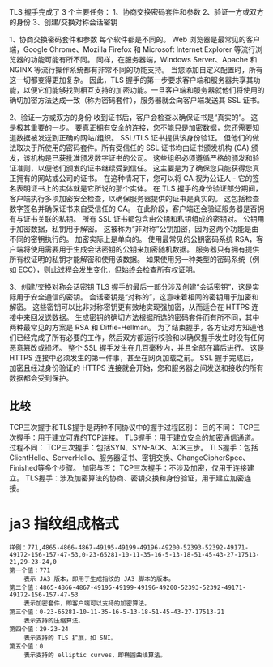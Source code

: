 TLS 握手完成了 3 个主要任务：
    1、协商交换密码套件和参数
    2、验证一方或双方的身份
    3、创建/交换对称会话密钥

1、协商交换密码套件和参数
    每个软件都是不同的。 Web 浏览器是最常见的客户端，Google Chrome、Mozilla Firefox 和 Microsoft Internet Explorer 等流行浏览器的功能可能有所不同。 同样，在服务器端，Windows Server、Apache 和 NGINX 等流行操作系统都有非常不同的功能支持。 当您添加自定义配置时，所有这一切都变得更加复杂。 因此，TLS 握手的第一步要求客户端和服务器共享其功能，以便它们能够找到相互支持的加密功能。一旦客户端和服务器就他们将使用的确切加密方法达成一致（称为密码套件），服务器就会向客户端发送其 SSL 证书。

2、验证一方或双方的身份
    收到证书后，客户会检查以确保证书是“真实的”。 这是极其重要的一步。 要真正拥有安全的连接，您不能只是加密数据，您还需要知道数据被发送到正确的网站/组织。 SSL/TLS 证书提供该身份验证。 但他们的做法取决于所使用的密码套件。所有受信任的 SSL 证书均由证书颁发机构 (CA) 颁发，该机构是已获批准颁发数字证书的公司。 这些组织必须遵循严格的颁发和验证准则，以便他们颁发的证书继续受到信任。 这主要是为了确保您只能获得您真正拥有的网站或公司的证书。 在这种情况下，您可以将 CA 视为公证人 - 它的签名表明证书上的实体就是它所说的那个实体。
    在 TLS 握手的身份验证部分期间，客户端执行多项加密安全检查，以确保服务器提供的证书是真实的。 这包括检查数字签名并确保证书来自受信任的 CA。
    在此阶段，客户端还会验证服务器是否拥有与证书关联的私钥。 所有 SSL 证书都包含由公钥和私钥组成的密钥对。 公钥用于加密数据，私钥用于解密。 这被称为“非对称”公钥加密，因为这两个功能是由不同的密钥执行的。 加密实际上是单向的。
    使用最常见的公钥密码系统 RSA，客户端将使用需要用于生成会话密钥的公钥来加密随机数据。 服务器只有拥有提供所有权证明的私钥才能解密和使用该数据。
    如果使用另一种类型的密码系统（例如 ECC），则此过程会发生变化，但始终会检查所有权证明。

3、创建/交换对称会话密钥
    TLS 握手的最后一部分涉及创建“会话密钥”，这是实际用于安全通信的密钥。
    会话密钥是“对称的”，这意味着相同的密钥用于加密和解密。 这些密钥可以比非对称密钥更有效地实现强加密，从而适合在 HTTPS 连接中来回发送数据。
    生成密钥的确切方法根据所选的密码套件而有所不同，其中两种最常见的方案是 RSA 和 Diffie-Hellman。
    为了结束握手，各方让对方知道他们已经完成了所有必要的工作，然后双方都运行校验和以确保握手发生时没有任何恶意篡改或损坏。
    整个 SSL 握手发生在几百毫秒内，并且全部在幕后进行。 这是 HTTPS 连接中必须发生的第一件事，甚至在网页加载之前。
    SSL 握手完成后，加密且经过身份验证的 HTTPS 连接就会开始，您和服务器之间发送和接收的所有数据都会受到保护。



## 比较
TCP三次握手和TLS握手是两种不同协议中的握手过程区别：
目的不同：
	TCP三次握手：用于建立可靠的TCP连接。
	TLS握手：用于建立安全的加密通信通道。
过程不同：
	TCP三次握手：包括SYN、SYN-ACK、ACK三步。
	TLS握手：包括ClientHello、ServerHello、服务器证书、密钥交换、ChangeCipherSpec、Finished等多个步骤。
加密与否：
	TCP三次握手：不涉及加密，仅用于连接建立。
	TLS握手：涉及加密算法的协商、密钥交换和身份验证，用于建立加密连接。


# ja3 指纹组成格式
    样例：771,4865-4866-4867-49195-49199-49196-49200-52393-52392-49171-49172-156-157-47-53,0-23-65281-10-11-35-16-5-13-18-51-45-43-27-17513-21,29-23-24,0
    第一个值：771
        表示 JA3 版本，即用于生成指纹的 JA3 脚本的版本。
    第二个值：4865-4866-4867-49195-49199-49196-49200-52393-52392-49171-49172-156-157-47-53
        表示加密套件，即客户端可以支持的加密算法。
    第三个值：0-23-65281-10-11-35-16-5-13-18-51-45-43-27-17513-21
        表示支持的压缩算法。
    第四个值：29-23-24
        表示支持的 TLS 扩展，如 SNI。
    第五个值：0
        表示支持的 elliptic curves，即椭圆曲线算法。
